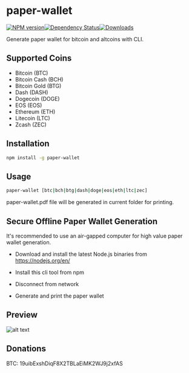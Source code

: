 # paper-wallet

[![NPM version][npm-image]][npm-url][![Dependency Status](https://img.shields.io/david/harietqyun/paper-wallet.svg?style=flat-square)](https://david-dm.org/harietqyun/paper-wallet)[![Downloads][downloads-image]][downloads-url]

[npm-image]: https://img.shields.io/npm/v/paper-wallet.svg?style=flat-square
[npm-url]: https://www.npmjs.com/package/paper-wallet
[downloads-image]: https://img.shields.io/npm/dm/paper-wallet.svg?style=flat-square
[downloads-url]: https://www.npmjs.com/package/paper-wallet

Generate paper wallet for bitcoin and altcoins with CLI.

## Supported Coins
* Bitcoin (BTC)
* Bitcoin Cash (BCH)
* Bitcoin Gold (BTG)
* Dash (DASH)
* Dogecoin (DOGE)
* EOS (EOS)
* Ethereum (ETH)
* Litecoin (LTC)
* Zcash (ZEC)

## Installation
```bash
npm install -g paper-wallet
```

## Usage
```bash
paper-wallet [btc|bch|btg|dash|doge|eos|eth|ltc|zec]
```

paper-wallet.pdf file will be generated in current folder for printing.

## Secure Offline Paper Wallet Generation

It's recommended to use an air-gapped computer for high value paper wallet generation. 

* Download and install the latest Node.js binaries from https://nodejs.org/en/

* Install this cli tool from npm

* Disconnect from network

* Generate and print the paper wallet

## Preview

![alt text](https://raw.githubusercontent.com/harietqyun/paper-wallet/master/preview.png)

## Donations
BTC: 19uibExshDiqF8X2TBLaEiMK2WJ9j2xfAS
